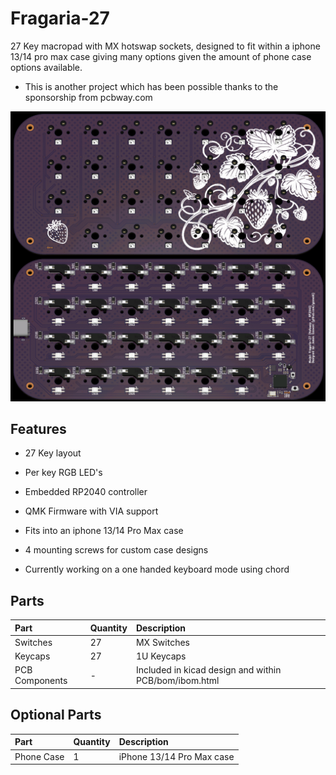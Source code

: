 # Fragaria-27
27 Key macropad with MX hotswap sockets, designed to fit within a iphone 13/14 pro max case giving many options given the amount of phone case options available.

* This is another project which has been possible thanks to the sponsorship from pcbway.com 

![Fragaria-27-rev1](https://github.com/gzowski/fragaria-27/blob/main/Images/fragaria27.jpg)

## Features
* 27 Key layout
* Per key RGB LED's
* Embedded RP2040 controller
* QMK Firmware with VIA support
* Fits into an iphone 13/14 Pro Max case
* 4 mounting screws for custom case designs

* Currently working on a one handed keyboard mode using chord

## Parts
| Part | Quantity     | Description                |
| :-------- | :------- | :------------------------- |
| Switches | 27 | MX Switches |
| Keycaps | 27 | 1U Keycaps |
| PCB Components | - | Included in kicad design and within PCB/bom/ibom.html |
## Optional Parts

| Part | Quantity     | Description                |
| :-------- | :------- | :------------------------- |
| Phone Case | 1 | iPhone 13/14 Pro Max case |
